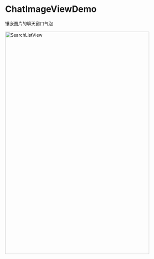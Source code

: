 # ChatImageViewDemo
镶嵌图片的聊天窗口气泡
<br/>
<br/>
<img src="https://github.com/vivian8725118/ChatImageViewDemo/blob/master/app/example.png" width = "465" height = "717" alt="SearchListView" align=center />
